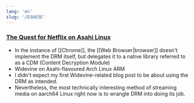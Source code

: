 ```yaml
---
lang: 'en'
slug: '/D3A03E'
---
```


### [The Quest for Netflix on Asahi Linux](https://www.da.vidbuchanan.co.uk/blog/netflix-on-asahi.html)

- In the instance of [[Chrome]], the [[Web Browser|browser]] doesn't implement the DRM itself, but delegates it to a native library referred to as a CDM (Content Decryption Module)
- Widevine on Asahi-flavoured Arch Linux ARM
- I didn't expect my first Widevine-related blog post to be about using the DRM as intended.
- Nevertheless, the most technically interesting method of streaming media on aarch64 Linux right now is to wrangle DRM into doing its job.

